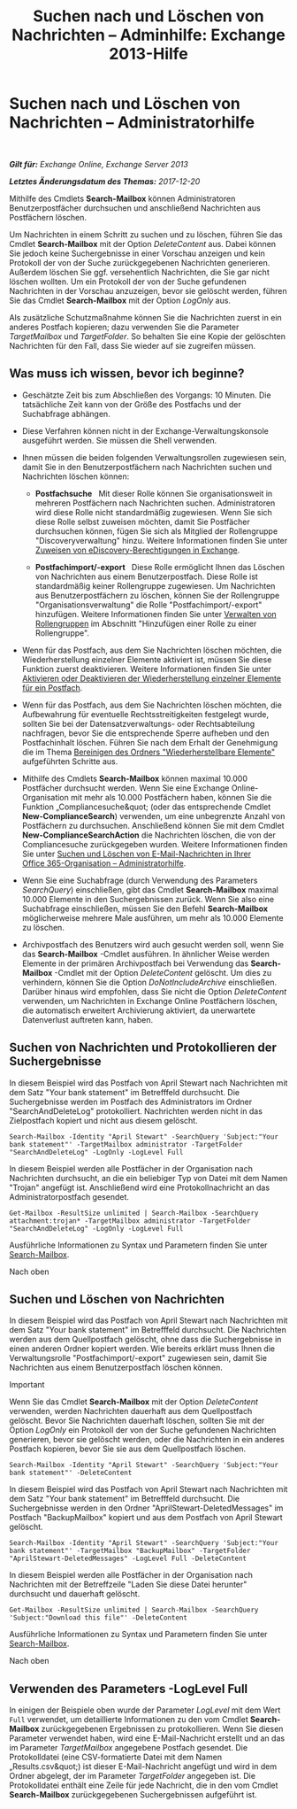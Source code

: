 ﻿---
title: 'Suchen nach und Löschen von Nachrichten – Adminhilfe: Exchange 2013-Hilfe'
TOCTitle: Suchen nach und Löschen von Nachrichten – Administratorhilfe
ms:assetid: 8c36bb03-e716-4fdd-9958-4aa7a2a1db42
ms:mtpsurl: https://technet.microsoft.com/de-de/library/Ff459253(v=EXCHG.150)
ms:contentKeyID: 52062756
ms.date: 05/23/2018
mtps_version: v=EXCHG.150
ms.translationtype: MT
---

# Suchen nach und Löschen von Nachrichten – Administratorhilfe

 

_**Gilt für:** Exchange Online, Exchange Server 2013_

_**Letztes Änderungsdatum des Themas:** 2017-12-20_

Mithilfe des Cmdlets **Search-Mailbox** können Administratoren Benutzerpostfächer durchsuchen und anschließend Nachrichten aus Postfächern löschen.

Um Nachrichten in einem Schritt zu suchen und zu löschen, führen Sie das Cmdlet **Search-Mailbox** mit der Option *DeleteContent* aus. Dabei können Sie jedoch keine Suchergebnisse in einer Vorschau anzeigen und kein Protokoll der von der Suche zurückgegebenen Nachrichten generieren. Außerdem löschen Sie ggf. versehentlich Nachrichten, die Sie gar nicht löschen wollten. Um ein Protokoll der von der Suche gefundenen Nachrichten in der Vorschau anzuzeigen, bevor sie gelöscht werden, führen Sie das Cmdlet **Search-Mailbox** mit der Option *LogOnly* aus.

Als zusätzliche Schutzmaßnahme können Sie die Nachrichten zuerst in ein anderes Postfach kopieren; dazu verwenden Sie die Parameter *TargetMailbox* und *TargetFolder*. So behalten Sie eine Kopie der gelöschten Nachrichten für den Fall, dass Sie wieder auf sie zugreifen müssen.

## Was muss ich wissen, bevor ich beginne?

  - Geschätzte Zeit bis zum Abschließen des Vorgangs: 10 Minuten. Die tatsächliche Zeit kann von der Größe des Postfachs und der Suchabfrage abhängen.

  - Diese Verfahren können nicht in der Exchange-Verwaltungskonsole ausgeführt werden. Sie müssen die Shell verwenden.

  - Ihnen müssen die beiden folgenden Verwaltungsrollen zugewiesen sein, damit Sie in den Benutzerpostfächern nach Nachrichten suchen und Nachrichten löschen können:
    
      - **Postfachsuche**   Mit dieser Rolle können Sie organisationsweit in mehreren Postfächern nach Nachrichten suchen. Administratoren wird diese Rolle nicht standardmäßig zugewiesen. Wenn Sie sich diese Rolle selbst zuweisen möchten, damit Sie Postfächer durchsuchen können, fügen Sie sich als Mitglied der Rollengruppe "Discoveryverwaltung" hinzu. Weitere Informationen finden Sie unter [Zuweisen von eDiscovery-Berechtigungen in Exchange](assign-ediscovery-permissions-in-exchange-exchange-2013-help.md).
    
      - **Postfachimport/-export**   Diese Rolle ermöglicht Ihnen das Löschen von Nachrichten aus einem Benutzerpostfach. Diese Rolle ist standardmäßig keiner Rollengruppe zugewiesen. Um Nachrichten aus Benutzerpostfächern zu löschen, können Sie der Rollengruppe "Organisationsverwaltung" die Rolle "Postfachimport/-export" hinzufügen. Weitere Informationen finden Sie unter [Verwalten von Rollengruppen](manage-role-groups-exchange-2013-help.md) im Abschnitt "Hinzufügen einer Rolle zu einer Rollengruppe".

  - Wenn für das Postfach, aus dem Sie Nachrichten löschen möchten, die Wiederherstellung einzelner Elemente aktiviert ist, müssen Sie diese Funktion zuerst deaktivieren. Weitere Informationen finden Sie unter [Aktivieren oder Deaktivieren der Wiederherstellung einzelner Elemente für ein Postfach](enable-or-disable-single-item-recovery-for-a-mailbox-exchange-2013-help.md).

  - Wenn für das Postfach, aus dem Sie Nachrichten löschen möchten, die Aufbewahrung für eventuelle Rechtsstreitigkeiten festgelegt wurde, sollten Sie bei der Datensatzverwaltungs- oder Rechtsabteilung nachfragen, bevor Sie die entsprechende Sperre aufheben und den Postfachinhalt löschen. Führen Sie nach dem Erhalt der Genehmigung die im Thema [Bereinigen des Ordners "Wiederherstellbare Elemente"](clean-up-the-recoverable-items-folder-exchange-2013-help.md) aufgeführten Schritte aus.

  - Mithilfe des Cmdlets **Search-Mailbox** können maximal 10.000 Postfächer durchsucht werden. Wenn Sie eine Exchange Online-Organisation mit mehr als 10.000 Postfächern haben, können Sie die Funktion „Compliancesuche\&quot; (oder das entsprechende Cmdlet **New-ComplianceSearch**) verwenden, um eine unbegrenzte Anzahl von Postfächern zu durchsuchen. Anschließend können Sie mit dem Cmdlet **New-ComplianceSearchAction** die Nachrichten löschen, die von der Compliancesuche zurückgegeben wurden. Weitere Informationen finden Sie unter [Suchen und Löschen von E-Mail-Nachrichten in Ihrer Office 365-Organisation – Administratorhilfe](https://go.microsoft.com/fwlink/p/?linkid=786856).

  - Wenn Sie eine Suchabfrage (durch Verwendung des Parameters *SearchQuery*) einschließen, gibt das Cmdlet **Search-Mailbox** maximal 10.000 Elemente in den Suchergebnissen zurück. Wenn Sie also eine Suchabfrage einschließen, müssen Sie den Befehl **Search-Mailbox** möglicherweise mehrere Male ausführen, um mehr als 10.000 Elemente zu löschen.

  - Archivpostfach des Benutzers wird auch gesucht werden soll, wenn Sie das **Search-Mailbox** -Cmdlet ausführen. In ähnlicher Weise werden Elemente in der primären Archivpostfach bei Verwendung das **Search-Mailbox** -Cmdlet mit der Option *DeleteContent* gelöscht. Um dies zu verhindern, können Sie die Option *DoNotIncludeArchive* einschließen. Darüber hinaus wird empfohlen, dass Sie nicht die Option *DeleteContent* verwenden, um Nachrichten in Exchange Online Postfächern löschen, die automatisch erweitert Archivierung aktiviert, da unerwartete Datenverlust auftreten kann, haben.

## Suchen von Nachrichten und Protokollieren der Suchergebnisse

In diesem Beispiel wird das Postfach von April Stewart nach Nachrichten mit dem Satz "Your bank statement" im Betrefffeld durchsucht. Die Suchergebnisse werden im Postfach des Administrators im Ordner "SearchAndDeleteLog" protokolliert. Nachrichten werden nicht in das Zielpostfach kopiert und nicht aus diesem gelöscht.

    Search-Mailbox -Identity "April Stewart" -SearchQuery 'Subject:"Your bank statement"' -TargetMailbox administrator -TargetFolder "SearchAndDeleteLog" -LogOnly -LogLevel Full

In diesem Beispiel werden alle Postfächer in der Organisation nach Nachrichten durchsucht, an die ein beliebiger Typ von Datei mit dem Namen "Trojan" angefügt ist. Anschließend wird eine Protokollnachricht an das Administratorpostfach gesendet.

    Get-Mailbox -ResultSize unlimited | Search-Mailbox -SearchQuery attachment:trojan* -TargetMailbox administrator -TargetFolder "SearchAndDeleteLog" -LogOnly -LogLevel Full

Ausführliche Informationen zu Syntax und Parametern finden Sie unter [Search-Mailbox](https://technet.microsoft.com/de-de/library/dd298173\(v=exchg.150\)).

Nach oben

## Suchen und Löschen von Nachrichten

In diesem Beispiel wird das Postfach von April Stewart nach Nachrichten mit dem Satz "Your bank statement" im Betrefffeld durchsucht. Die Nachrichten werden aus dem Quellpostfach gelöscht, ohne dass die Suchergebnisse in einen anderen Ordner kopiert werden. Wie bereits erklärt muss Ihnen die Verwaltungsrolle "Postfachimport/-export" zugewiesen sein, damit Sie Nachrichten aus einem Benutzerpostfach löschen können.


> [!IMPORTANT]
> Wenn Sie das Cmdlet <STRONG>Search-Mailbox</STRONG> mit der Option <EM>DeleteContent</EM> verwenden, werden Nachrichten dauerhaft aus dem Quellpostfach gelöscht. Bevor Sie Nachrichten dauerhaft löschen, sollten Sie mit der Option <EM>LogOnly</EM> ein Protokoll der von der Suche gefundenen Nachrichten generieren, bevor sie gelöscht werden, oder die Nachrichten in ein anderes Postfach kopieren, bevor Sie sie aus dem Quellpostfach löschen.



    Search-Mailbox -Identity "April Stewart" -SearchQuery 'Subject:"Your bank statement"' -DeleteContent

In diesem Beispiel wird das Postfach von April Stewart nach Nachrichten mit dem Satz "Your bank statement" im Betrefffeld durchsucht. Die Suchergebnisse werden in den Ordner "AprilStewart-DeletedMessages" im Postfach "BackupMailbox" kopiert und aus dem Postfach von April Stewart gelöscht.

    Search-Mailbox -Identity "April Stewart" -SearchQuery 'Subject:"Your bank statement"' -TargetMailbox "BackupMailbox" -TargetFolder "AprilStewart-DeletedMessages" -LogLevel Full -DeleteContent

In diesem Beispiel werden alle Postfächer in der Organisation nach Nachrichten mit der Betreffzeile "Laden Sie diese Datei herunter" durchsucht und dauerhaft gelöscht.

    Get-Mailbox -ResultSize unlimited | Search-Mailbox -SearchQuery 'Subject:"Download this file"' -DeleteContent

Ausführliche Informationen zu Syntax und Parametern finden Sie unter [Search-Mailbox](https://technet.microsoft.com/de-de/library/dd298173\(v=exchg.150\)).

Nach oben

## Verwenden des Parameters -LogLevel Full

In einigen der Beispiele oben wurde der Parameter *LogLevel* mit dem Wert `Full` verwendet, um detaillierte Informationen zu den vom Cmdlet **Search-Mailbox** zurückgegebenen Ergebnissen zu protokollieren. Wenn Sie diesen Parameter verwendet haben, wird eine E-Mail-Nachricht erstellt und an das im Parameter *TargetMailbox* angegebene Postfach gesendet. Die Protokolldatei (eine CSV-formatierte Datei mit dem Namen „Results.csv\&quot;) ist dieser E-Mail-Nachricht angefügt und wird in dem Ordner abgelegt, der im Parameter *TargetFolder* angegeben ist. Die Protokolldatei enthält eine Zeile für jede Nachricht, die in den vom Cmdlet **Search-Mailbox** zurückgegebenen Suchergebnissen aufgeführt ist.

